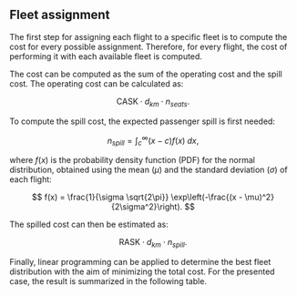 ## Fleet assignment

The first step for assigning each flight to a specific fleet is to compute the cost for every possible assignment. Therefore, for every flight, the cost of performing it with each available fleet is computed. 

The cost can be computed as the sum of the operating cost and the spill cost. The operating cost can be calculated as:

$$
\text{CASK} \cdot d_{km} \cdot n_{seats}.
$$

To compute the spill cost, the expected passenger spill is first needed:

$$
n_{spill} = \int_{c}^{\infty} (x - c) f(x) \; dx,
$$

where $f(x)$ is the probability density function (PDF) for the normal distribution, obtained using the mean $(\mu)$ and the standard deviation $(\sigma)$ of each flight:

$$
f(x) = \frac{1}{\sigma \sqrt{2\pi}} \exp\left(-\frac{(x - \mu)^2}{2\sigma^2}\right).
$$

The spilled cost can then be estimated as:

$$
\text{RASK} \cdot d_{km} \cdot n_{spill}.
$$

Finally, linear programming can be applied to determine the best fleet distribution with the aim of minimizing the total cost. For the presented case, the result is summarized in the following table.